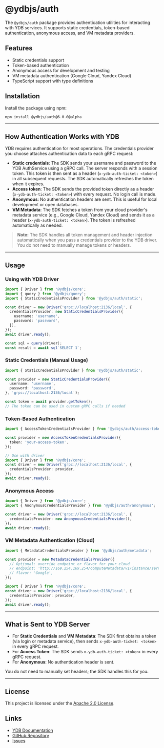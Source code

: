 # @ydbjs/auth

The `@ydbjs/auth` package provides authentication utilities for interacting with YDB services. It supports static credentials, token-based authentication, anonymous access, and VM metadata providers.

## Features

- Static credentials support
- Token-based authentication
- Anonymous access for development and testing
- VM metadata authentication (Google Cloud, Yandex Cloud)
- TypeScript support with type definitions

## Installation

Install the package using npm:

```sh
npm install @ydbjs/auth@6.0.0@alpha
```

---

## How Authentication Works with YDB

YDB requires authentication for most operations. The credentials provider you choose attaches authentication data to each gRPC request:

- **Static credentials**: The SDK sends your username and password to the YDB AuthService using a gRPC call. The server responds with a session token. This token is then sent as a header (`x-ydb-auth-ticket: <token>`) in all subsequent requests. The SDK automatically refreshes the token when it expires.
- **Access token**: The SDK sends the provided token directly as a header (`x-ydb-auth-ticket: <token>`) with every request. No login call is made.
- **Anonymous**: No authentication headers are sent. This is useful for local development or open databases.
- **VM Metadata**: The SDK fetches a token from your cloud provider's metadata service (e.g., Google Cloud, Yandex Cloud) and sends it as a header (`x-ydb-auth-ticket: <token>`). The token is refreshed automatically as needed.

> **Note:** The SDK handles all token management and header injection automatically when you pass a credentials provider to the YDB driver. You do not need to manually manage tokens or headers.

---

## Usage

### Using with YDB Driver

```ts
import { Driver } from '@ydbjs/core';
import { query } from '@ydbjs/query';
import { StaticCredentialsProvider } from '@ydbjs/auth/static';

const driver = new Driver('grpc://localhost:2136/local', {
  credentialsProvider: new StaticCredentialsProvider({
    username: 'username',
    password: 'password',
  }),
});
await driver.ready();

const sql = query(driver);
const result = await sql`SELECT 1`;
```

### Static Credentials (Manual Usage)

```ts
import { StaticCredentialsProvider } from '@ydbjs/auth/static';

const provider = new StaticCredentialsProvider({
  username: 'username',
  password: 'password',
}, 'grpc://localhost:2136/local');

const token = await provider.getToken();
// The token can be used in custom gRPC calls if needed
```

### Token-Based Authentication

```ts
import { AccessTokenCredentialsProvider } from '@ydbjs/auth/access-token';

const provider = new AccessTokenCredentialsProvider({
  token: 'your-access-token',
});

// Use with driver
import { Driver } from '@ydbjs/core';
const driver = new Driver('grpc://localhost:2136/local', {
  credentialsProvider: provider,
});
await driver.ready();
```

### Anonymous Access

```ts
import { Driver } from '@ydbjs/core';
import { AnonymousCredentialsProvider } from '@ydbjs/auth/anonymous';

const driver = new Driver('grpc://localhost:2136/local', {
  credentialsProvider: new AnonymousCredentialsProvider(),
});
await driver.ready();
```

### VM Metadata Authentication (Cloud)

```ts
import { MetadataCredentialsProvider } from '@ydbjs/auth/metadata';

const provider = new MetadataCredentialsProvider({
  // Optional: override endpoint or flavor for your cloud
  // endpoint: 'http://169.254.169.254/computeMetadata/v1/instance/service-accounts/default/token',
  // flavor: 'Google',
});

import { Driver } from '@ydbjs/core';
const driver = new Driver('grpc://localhost:2136/local', {
  credentialsProvider: provider,
});
await driver.ready();
```

---

## What is Sent to YDB Server

- For **Static Credentials** and **VM Metadata**: The SDK first obtains a token (via login or metadata service), then sends `x-ydb-auth-ticket: <token>` in every gRPC request.
- For **Access Token**: The SDK sends `x-ydb-auth-ticket: <token>` in every gRPC request.
- For **Anonymous**: No authentication header is sent.

You do not need to manually set headers; the SDK handles this for you.

---

## License

This project is licensed under the [Apache 2.0 License](../../LICENSE).

## Links

- [YDB Documentation](https://ydb.tech)
- [GitHub Repository](https://github.com/ydb-platform/ydb-js-sdk)
- [Issues](https://github.com/ydb-platform/ydb-js-sdk/issues)
